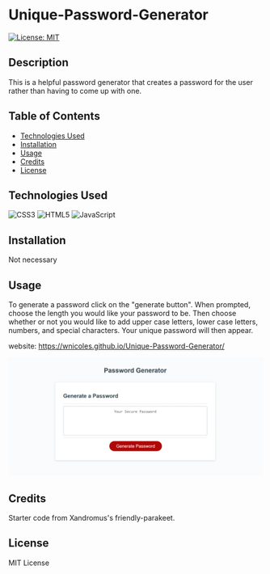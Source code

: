 # Unique-Password-Generator

[![License: MIT](https://img.shields.io/badge/License-MIT-yellow.svg)](https://opensource.org/licenses/MIT)

## Description
This is a helpful password generator that creates a password for the user rather than having to come up with one.

## Table of Contents

- [Technologies Used](#technologies-used)
- [Installation](#installation)
- [Usage](#usage)
- [Credits](#credits)
- [License](#license)

## Technologies Used

![CSS3](https://img.shields.io/badge/css3-%231572B6.svg?style=for-the-badge&logo=css3&logoColor=white) ![HTML5](https://img.shields.io/badge/html5-%23E34F26.svg?style=for-the-badge&logo=html5&logoColor=white) ![JavaScript](https://img.shields.io/badge/javascript-%23323330.svg?style=for-the-badge&logo=javascript&logoColor=%23F7DF1E)

## Installation

Not necessary

## Usage
To generate a password click on the "generate button". When prompted, choose the length you would like your password to be. Then choose whether or not you would like to add upper case letters, lower case letters, numbers, and special characters. Your unique password will then appear.

website: https://wnicoles.github.io/Unique-Password-Generator/

![Screenshot of password generator](assets/images/PasswordGeneratorImage.png)

## Credits

Starter code from Xandromus's friendly-parakeet.

## License
MIT License

